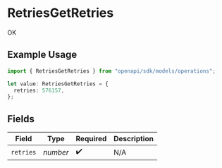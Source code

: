 # RetriesGetRetries

OK

## Example Usage

```typescript
import { RetriesGetRetries } from "openapi/sdk/models/operations";

let value: RetriesGetRetries = {
  retries: 576157,
};
```

## Fields

| Field              | Type               | Required           | Description        |
| ------------------ | ------------------ | ------------------ | ------------------ |
| `retries`          | *number*           | :heavy_check_mark: | N/A                |